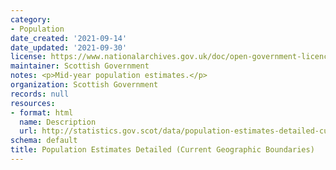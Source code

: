 ```yaml
---
category:
- Population
date_created: '2021-09-14'
date_updated: '2021-09-30'
license: https://www.nationalarchives.gov.uk/doc/open-government-licence/version/3/
maintainer: Scottish Government
notes: <p>Mid-year population estimates.</p>
organization: Scottish Government
records: null
resources:
- format: html
  name: Description
  url: http://statistics.gov.scot/data/population-estimates-detailed-current-geographic-boundaries
schema: default
title: Population Estimates Detailed (Current Geographic Boundaries)
---
```

